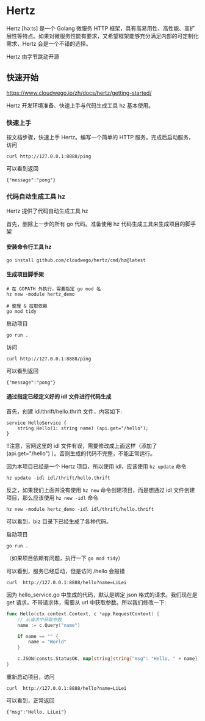 # Hertz
Hertz [həːts] 是一个 Golang 微服务 HTTP 框架，具有高易用性、高性能、高扩展性等特点。如果对微服务性能有要求，又希望框架能够充分满足内部的可定制化需求，Hertz 会是一个不错的选择。

Hertz 由字节跳动开源

## 快速开始
https://www.cloudwego.io/zh/docs/hertz/getting-started/

Hertz 开发环境准备、快速上手与代码生成工具 hz 基本使用。

### 快速上手
按文档步骤，快速上手 Hertz。编写一个简单的 HTTP 服务。完成后启动服务，访问
```shell
curl http://127.0.0.1:8888/ping
```

可以看到返回
```
{"message":"pong"}
```

### 代码自动生成工具 hz
Hertz 提供了代码自动生成工具 hz

首先，删除上一步的所有 go 代码。准备使用 hz 代码生成工具来生成项目的脚手架

#### 安装命令行工具 hz
```shell
go install github.com/cloudwego/hertz/cmd/hz@latest
```

#### 生成项目脚手架
```shell
# 在 GOPATH 外执行，需要指定 go mod 名
hz new -module hertz_demo

# 整理 & 拉取依赖
go mod tidy
```

启动项目
```shell
go run .
```

访问
```shell
curl http://127.0.0.1:8888/ping
```

可以看到返回
```
{"message":"pong"}
```

#### 通过指定已经定义好的 idl 文件进行代码生成
首先，创建 idl/thrift/hello.thrift 文件，内容如下:
```thrift
service HelloService {
    string Hello(1: string name) (api.get="/hello");
}
```
!!注意，官网这里的 idl 文件有误，需要修改成上面这样（添加了 (api.get="/hello") ）。否则生成的代码不完整，不能正常运行。


因为本项目已经是一个 Hertz 项目，所以使用 idl，应该使用 `hz update` 命令
```shell
hz update -idl idl/thrift/hello.thrift
```

反之，如果我们上面并没有使用 `hz new` 命令创建项目，而是想通过 idl 文件创建项目，那么应该使用 `hz new -idl` 命令
```shell
hz new -module hertz_demo -idl idl/thrift/hello.thrift
```

可以看到，biz 目录下已经生成了各种代码。

启动项目
```shell
go run .
```
（如果项目依赖有问题，执行一下 `go mod tidy`）

可以看到，服务已经启动，但是访问 /hello 会报错
```shell
curl  http://127.0.0.1:8888/hello?name=LiLei
```

因为 hello_service.go 中生成的代码，默认是绑定 json 格式的请求。我们现在是 get 请求，不带请求体，需要从 url 中获取参数。所以我们修改一下:
```go
func Hello(ctx context.Context, c *app.RequestContext) {
	// 从请求中获取参数
	name := c.Query("name")

	if name == "" {
		name = "World"
	}

	c.JSON(consts.StatusOK, map[string]string{"msg": "Hello, " + name})
}
```

重新启动项目，访问
```shell
curl  http://127.0.0.1:8888/hello?name=LiLei
```
可以看到，正常返回
```
{"msg":"Hello, LiLei"}
```


